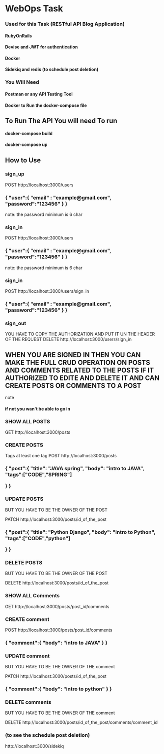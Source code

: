 <h1>   WebOps Task   </h1>
  <h3>Used for this Task (RESTful API Blog Application)</h3>
  <h4>RubyOnRails</h4>
  <h4> Devise and JWT for authentication </h4>
  <h4>Docker</h4>
  <h4>Sidekiq and redis (to schedule post deletion) </h4>

  <h3>You Will Need</h3>
  <h4>Postman or any API Testing Tool</h4>
  <h4>Docker to Run the docker-compose file</h4>

  <h2>To Run The API You will need To run </h2>
  <h4>docker-compose build</h4>
  <h4>docker-compose up</h4>
 
  
<h2>How to Use</h2>

<h3>sign_up</h3>

POST http://localhost:3000/users
<h3>
{
  "user":{
        "email" : "example@gmail.com",
        "password":"123456"
    }
}
 
</h3>
note: the password minimum is 6 char


<h3>sign_in</h3>

POST http://localhost:3000/users
<h3>
{
  "user":{
        "email" : "example@gmail.com",
        "password":"123456"
    }
}
 
</h3>
note: the password minimum is 6 char


<h3>sign_in</h3>

POST http://localhost:3000/users/sign_in
<h3>
{
  "user":{
        "email" : "example@gmail.com",
        "password":"123456"
    }
}
 
</h3>


<h3>sign_out</h3>
YOU HAVE TO COPY THE AUTHORIZATION
AND PUT IT UN THE HEADER OF THE REQUEST
DELETE http://localhost:3000/users/sign_in




<H2>WHEN YOU ARE SIGNED IN THEN YOU CAN MAKE THE FULL CRUD OPERATION ON POSTS AND COMMENTS RELATED TO THE POSTS IF IT AUTHORIZED TO EDITE AND DELETE IT AND CAN CREATE POSTS OR COMMENTS TO A POST</H2>

note <h4>if not you wan't be able to go in</h4>

<h3>SHOW ALL POSTS</h3>

GET http://localhost:3000/posts


<h3>CREATE POSTS</h3>
Tags at least one tag
POST http://localhost:3000/posts

<h3>
{
    "post":{
    "title": "JAVA spring",
    "body": "intro to JAVA",
    "tags":["CODE","SPRING"]
   
}
}
</h3>

<h3>UPDATE POSTS</h3>
BUT YOU HAVE TO BE THE OWNER OF THE POST

PATCH http://localhost:3000/posts/id_of_the_post

<h3>
{
    "post":{
    "title": "Python Django",
    "body": "intro to Python",
    "tags":["CODE","python"]
   
}
}
</h3>



<h3>DELETE POSTS</h3>
BUT YOU HAVE TO BE THE OWNER OF THE POST

DELETE http://localhost:3000/posts/id_of_the_post




<h3>SHOW ALL Comments</h3>

GET http://localhost:3000/posts/post_id/comments


<h3>CREATE comment</h3>

POST http://localhost:3000/posts/post_id/comments

<h3>
{
    "comment":{
    "body": "intro to JAVA"   
}
}
</h3>

<h3>UPDATE comment</h3>
BUT YOU HAVE TO BE THE OWNER OF THE comment

PATCH http://localhost:3000/posts/id_of_the_post

<h3>
{
    "comment":{
    "body": "intro to python"   
}
}
</h3>



<h3>DELETE comments</h3>
BUT YOU HAVE TO BE THE OWNER OF THE comment

DELETE http://localhost:3000/posts/id_of_the_post/comments/comment_id


<h3>(to see the schedule post deletion)</h3>
http://localhost:3000/sidekiq
 



